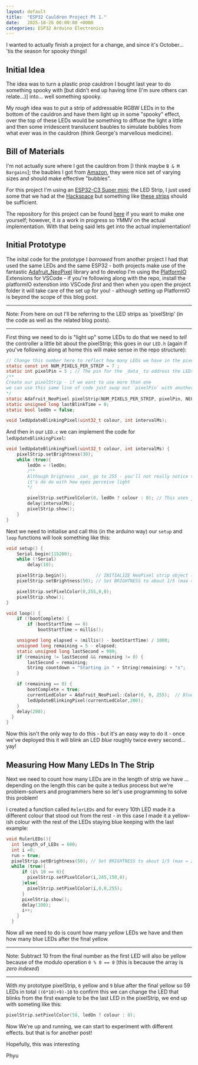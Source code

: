 ```yaml
---
layout: default
title:  "ESP32 Cauldron Project Pt 1."
date:   2025-10-26 00:00:00 +0000
categories: ESP32 Arduino Electronics
---
```


I wanted to actually finish a project for a change, and since it's October... 'tis the season for spooky things! 


## Initial Idea

The idea was to turn a plastic prop cauldron I bought last year to do something spooky with [but didn't end up having time (I'm sure others can relate...)] into... well something spooky.

My _rough_ idea was to put a strip of addressable RGBW LEDs in to the bottom of the cauldron and have them light up in some "spooky" effect, over the top of these LEDs would be something to diffuse the light a little and then some irridescent translucent baubles to simulate bubbles from what ever was in the cauldron (think George's marvellous medicine).

## Bill of Materials

I'm not actually sure where I got the cauldron from [I think maybe `B & M Bargains`]; the baubles I got from [Amazon][1], they were nice set of varying sizes and should make effective "bubbles". 

For this project I'm using an [ESP32-C3 Super mini][3]; the LED Strip, I just used some that we had at the [Hackspace][5] but something like [these strips][4] should be sufficient.

The repository for this project can be found [here][1] if you want to make one yourself; however, it _is_ a work in progress so YMMV on the actual implementation. With that being said lets get into the actual implementation!


## Initial Prototype
The inital code for the prototype I _borrowed_ from another project I had that used the same LEDs and the same ESP32 - both projects make use of the fantastic [Adafruit_NeoPixel][6] library and to develop I'm using the [PlatformIO][7] Extensions for VSCode - if you're following along with the repo, install the platformIO extenstion into VSCode _first_ and then when you open the project folder it will take care of the set up for you! - although setting up PlatformIO is beyond the scope of this blog post.

---

Note: From here on out I'll be referring to the LED strips as 'pixelStrip' (in the code as well as the related blog posts).

---

First thing we need to do is "light up" some LEDs to do that we need to _tell_ the controller a little bit about the pixelStrip; this goes in our `LED.h` (again if you've following along at home this will make sense in the repo structure):

```c
// Change this number here to reflect how many LEDs we have in the pixelStrip
static const int NUM_PIXELS_PER_STRIP = 7 ; 
static int pixelPin = 5 ; // The pin for the _data_ to address the LEDs in the pixelStrip
/**
Create our pixelStrip - if we want to use more than one 
we can use this same line of code just swap out `pixelPin` with another pin number
*/
static Adafruit_NeoPixel pixelStrip(NUM_PIXELS_PER_STRIP, pixelPin, NEO_GRB + NEO_KHZ800); 
static unsigned long lastBlinkTime = 0;
static bool ledOn = false;

void ledUpdateBlinkingPixel(uint32_t colour, int intervalMs);
```

And then in our `LED.c` we can implement the code for `ledUpdateBlinkingPixel`:

```c
void ledUpdateBlinkingPixel(uint32_t colour, int intervalMs) {
    pixelStrip.setBrightness(30);
    while (true){
        ledOn = !ledOn;
        /**
        Although brigtness _can_ go to 255 - you'll not really notice the difference after about 50... 
        it's do do with how eyes perceive light
        */

        pixelStrip.setPixelColor(0, ledOn ? colour : 0); // This uses just the first LED in the strip
        delay(intervalMs);
        pixelStrip.show();
    }
}
```

Next we need to initialise and call this (in the arduino way) our `setup` and `loop` functions will look something like this:

```c
void setup() {
    Serial.begin(115200);
    while (!Serial)
        delay(10);

    pixelStrip.begin();           // INITIALIZE NeoPixel strip object (REQUIRED)
    pixelStrip.setBrightness(50); // Set BRIGHTNESS to about 1/5 (max = 255)

    pixelStrip.setPixelColor(0,255,0,0);
    pixelStrip.show();
}

void loop() {
    if (!bootComplete) {
        if (bootStartTime == 0)
            bootStartTime = millis();

    unsigned long elapsed = (millis() - bootStartTime) / 1000;
    unsigned long remaining = 5 - elapsed;
    static unsigned long lastSecond = 999;
    if (remaining != lastSecond && remaining != 0) {
        lastSecond = remaining;
        String countdown = "Starting in " + String(remaining) + "s";
    }

    if (remaining == 0) {
        bootComplete = true;
        currentLedColor = Adafruit_NeoPixel::Color(0, 0, 255);  // Blue for main menu
        ledUpdateBlinkingPixel(currentLedColor,200);
    }
    delay(200);
  }
}
```

Now this isn't the only way to do this - but it's an easy way to do it - once we've deployed this it will blink an LED _blue_ roughly twice every second... yay!

## Measuring How Many LEDs In The Strip

Next we need to count how many LEDs are in the length of strip we have ... depending on the length this can be quite a tedius process but we're problem-solvers and programmers here so let's use programming to solve this problem!

I created a function called `RelerLEDs` and for every 10th LED made it a different colour that stood out from the rest - in this case I made it a yellow-ish colour with the rest of the LEDs staying blue keeping with the last example:

```c
void RulerLEDs(){
  int length_of_LEDs = 600;
  int i =0; 
  run = true;
  pixelStrip.setBrightness(50); // Set BRIGHTNESS to about 1/5 (max = 255)
  while (true){
      if (i% 10 == 0){
        pixelStrip.setPixelColor(i,245,150,0);
      }else{
        pixelStrip.setPixelColor(i,0,0,255);
      }
      pixelStrip.show();
      delay(100);
      i++;
    }
  }
```
Now all we need to do is count how many _yellow_ LEDs we have and then how many blue LEDs after the final yellow. 

---
Note: Subtract 10 from the final number as the first LED will also be yellow because of the modulo operation `0 % 0 == 0` (this is because the array is _zero indexed_)

---

With my prototype pixelStrip, `6` yellow and `9` blue after the final yellow so 59 LEDs in total `((6*10)+9)-10` to confirm this we can change the LED that blinks from the first example to be the last LED in the pixelStrip, we end up with someting like this:

```c
pixelStrip.setPixelColor(58, ledOn ? colour : 0); 
```

Now We're up and running, we can start to experiment with different effects. but that is for another post!

Hopefully, this was interesting

Phyu


[1]: https://github.com/phyushin/CauldronESP32
[2]: https://www.amazon.co.uk/dp/B0B985G92X
[3]: https://www.aliexpress.com/item/1005006904525598.html
[4]: https://www.aliexpress.com/item/1005009231346728.html
[5]: https://leighhack.org
[6]: https://github.com/adafruit/Adafruit_NeoPixel
[7]: https://github.com/platformio